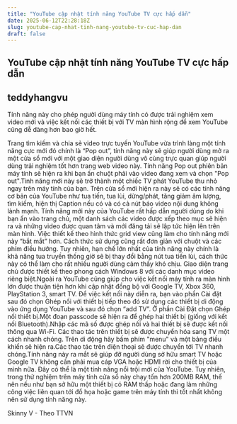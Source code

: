 ```yaml
---
title: "YouTube cập nhật tính năng YouTube TV cực hấp dẫn"
date: 2025-06-12T22:28:18Z
slug: youtube-cap-nhat-tinh-nang-youtube-tv-cuc-hap-dan
draft: false
---
```


## YouTube cập nhật tính năng YouTube TV cực hấp dẫn

## teddyhangvu

Tính năng này cho phép người dùng máy tính có được trải nghiệm xem video mới và việc kết nối các thiết bị với TV màn hình rộng để xem YouTube cũng dễ dàng hơn bao giờ hết.
 
Trang tìm kiếm và chia sẻ video trực tuyến YouTube vừa trình làng một tính năng cực mới đó chính là “Pop out”, tính năng này sẽ giúp người dùng mở ra một cửa sổ mới với một giao diện người dùng vô cùng trực quan giúp người dùng trải nghiệm tốt hơn trang web video này.
 Tính năng Pop out phiên bản máy tính sẽ hiện ra khi bạn ấn chuột phải vào video đang xem và chọn "Pop out".Tình năng mới này sẽ trở thành một chiếc TV phát YouTube thu nhỏ ngay trên máy tính của bạn. Trên cửa sổ mới hiện ra này sẽ có các tính năng cơ bản của YouTube như tua tiến, tua lùi, dừng/phát, tăng giảm âm lượng, tìm kiếm, hiện thị Caption nếu có và có cả nút báo video nội dung không lành mạnh.
Tính năng mới này của YouTube rất hấp dẫn người dùng do khi bạn ấn vào trang chủ, một danh sách các video được xếp theo mục sẽ hiện ra và những video được quan tâm và mới đăng tải sẽ lập tức hiện lên trên màn hình.
Việc thiết kế theo hình thức grid view cũng làm cho tính năng mới này “bắt mắt” hơn. Cách thức sử dụng cũng rất đơn giản với chuột và các phím điều hướng. Tuy nhiên, hạn chế lớn nhất của tính năng này chính là khả năng tua truyền thống giờ sẽ bị thay đổi bằng nút tua tiến lùi, cách thức này có thể làm cho rất nhiều người dùng cảm thấy khó chịu.
 Giao diện trang chủ được thiết kế theo phong cách Windows 8 với các danh mục video riêng biệt.Ngoài ra YouTube cũng giúp cho việc kết nối máy tính ra màn hình lớn được thuận tiện hơn khi cập nhật đồng bộ với Google TV, Xbox 360, PlayStation 3, smart TV. Để việc kết nối này diễn ra, bạn vào phần Cài đặt sau đó chọn Ghép nối với thiết bị tiếp theo đó sử dụng các thiết bị di động vào ứng dụng YouTube và sau đó chọn “add TV”. 
 Ở phần Cài Đặt chọn Ghép nối thiết bị.Một đoạn passcode sẽ hiện ra để ghép hai thiết bị (giống với kết nối Bluetooth).Nhập các mã số được ghép nối và hai thiết bị sẽ được kết nối thông qua Wi-Fi. Các thao tác trên thiết bị sẽ được chuyển hóa sang TV một cách nhanh chóng.
 Trên di động hãy bấm phím "menu" và một bảng điều khiển sẽ hiện ra.Các thao tác trên điện thoại sẽ được chuyển tới TV nhanh chóng.Tính năng này ra mắt sẽ giúp đỡ người dùng sở hữu smart TV hoặc Google TV không cần phải mua cáp VGA hoặc HDMI rời cho thiết bị của mình nữa. Đây có thể là một tính năng nổi trội mới của YouTube. Tuy nhiên, trong thử nghiệm trên máy tính cửa sổ này chạy tốn hơn 200MB RAM, thế nên nếu như bạn sở hữu một thiết bị có RAM thấp hoặc đang làm những công việc liên quan tới đồ họa hoặc game trên máy tính thì tốt nhất không nên sử dụng tính năng này.
 
Skinny V - Theo TTVN
